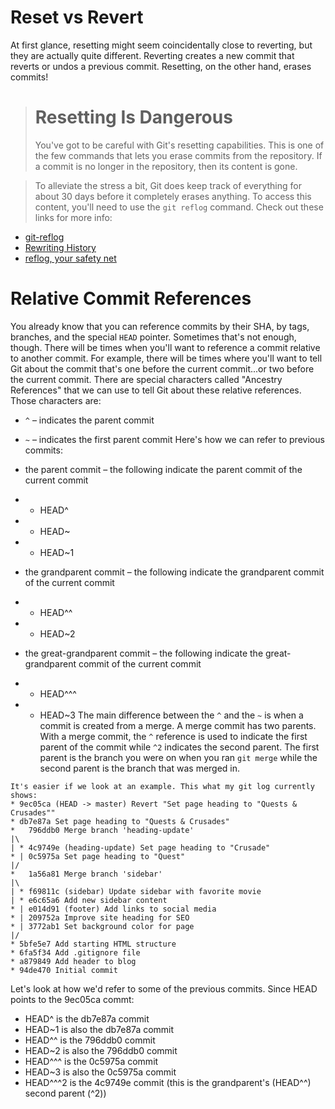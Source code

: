 # Reset vs Revert
At first glance, resetting might seem coincidentally close to reverting, but they are actually quite different. Reverting creates a new commit that reverts or undos a previous commit. Resetting, on the other hand, erases commits!

> # Resetting Is Dangerous
> You've got to be careful with Git's resetting capabilities. This is one of the few commands that lets you erase commits from the repository. If a commit is no longer in the repository, then its content is gone.

> To alleviate the stress a bit, Git does keep track of everything for about 30 days before it completely erases anything. To access this content, you'll need to use the ```git reflog``` command. Check out these links for more info:
- [git-reflog](https://git-scm.com/docs/git-reflog)
- [Rewriting History](https://www.atlassian.com/git/tutorials/rewriting-history)
- [reflog, your safety net](http://gitready.com/intermediate/2009/02/09/reflog-your-safety-net.html)

# Relative Commit References
You already know that you can reference commits by their SHA, by tags, branches, and the special ```HEAD``` pointer. Sometimes that's not enough, though. There will be times when you'll want to reference a commit relative to another commit. For example, there will be times where you'll want to tell Git about the commit that's one before the current commit...or two before the current commit. There are special characters called "Ancestry References" that we can use to tell Git about these relative references. Those characters are:

- ```^``` – indicates the parent commit
- ```~``` – indicates the first parent commit
Here's how we can refer to previous commits:

- the parent commit – the following indicate the parent commit of the current commit
- - HEAD^
- - HEAD~
- - HEAD~1
- the grandparent commit – the following indicate the grandparent commit of the current commit
- - HEAD^^
- - HEAD~2
- the great-grandparent commit – the following indicate the great-grandparent commit of the current commit
- - HEAD^^^
- - HEAD~3
The main difference between the ```^``` and the ```~``` is when a commit is created from a merge. A merge commit has two parents. With a merge commit, the ```^``` reference is used to indicate the first parent of the commit while ```^2``` indicates the second parent. The first parent is the branch you were on when you ran ```git merge``` while the second parent is the branch that was merged in.

```
It's easier if we look at an example. This what my git log currently shows:
* 9ec05ca (HEAD -> master) Revert "Set page heading to "Quests & Crusades""
* db7e87a Set page heading to "Quests & Crusades"
*   796ddb0 Merge branch 'heading-update'
|\  
| * 4c9749e (heading-update) Set page heading to "Crusade"
* | 0c5975a Set page heading to "Quest"
|/  
*   1a56a81 Merge branch 'sidebar'
|\  
| * f69811c (sidebar) Update sidebar with favorite movie
| * e6c65a6 Add new sidebar content
* | e014d91 (footer) Add links to social media
* | 209752a Improve site heading for SEO
* | 3772ab1 Set background color for page
|/  
* 5bfe5e7 Add starting HTML structure
* 6fa5f34 Add .gitignore file
* a879849 Add header to blog
* 94de470 Initial commit
```

Let's look at how we'd refer to some of the previous commits. Since HEAD points to the 9ec05ca commt:

- HEAD^ is the db7e87a commit
- HEAD~1 is also the db7e87a commit
- HEAD^^ is the 796ddb0 commit
- HEAD~2 is also the 796ddb0 commit
- HEAD^^^ is the 0c5975a commit
- HEAD~3 is also the 0c5975a commit
- HEAD^^^2 is the 4c9749e commit (this is the grandparent's (HEAD^^) second parent (^2))

